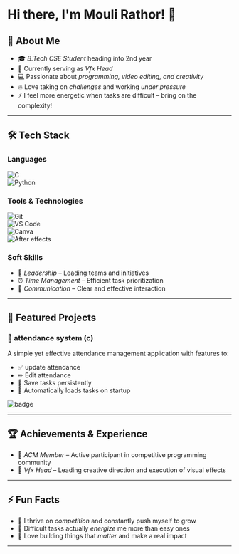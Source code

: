 # Hi there, I'm Mouli Rathor! 👋

## 🚀 About Me

- 🎓 *B.Tech CSE Student* heading into 2nd year  
- 🎯 Currently serving as *Vfx Head*  
- 💻 Passionate about *programming, video editing, and creativity*  
- 🔥 Love taking on *challenges* and working *under pressure*  
- ⚡ I feel more energetic when tasks are difficult – bring on the complexity!

---

## 🛠 Tech Stack

### Languages  
![C](https://img.shields.io/badge/C-00599C?style=for-the-badge&logo=c&logoColor=white)  
![Python](https://img.shields.io/badge/Python-3776AB?style=for-the-badge&logo=python&logoColor=white)  

### Tools & Technologies  
![Git](https://img.shields.io/badge/Git-F05032?style=for-the-badge&logo=git&logoColor=white)  
![VS Code](https://img.shields.io/badge/VS%20Code-007ACC?style=for-the-badge&logo=visual-studio-code&logoColor=white)  
![Canva](https://img.shields.io/badge/Canva-00C4CC?style=for-the-badge&logo=canva&logoColor=white)  
![After effects](https://img.shields.io/badge/After%20Effects-9999FF?style=for-the-badge&logo=adobe-after-effects&logoColor=white)
### Soft Skills  
- 🎯 *Leadership* – Leading teams and initiatives  
- ⏰ *Time Management* – Efficient task prioritization  
- 💬 *Communication* – Clear and effective interaction  

---

## 📂 Featured Projects

### 📌 attendance system (c)
A simple yet effective attendance management application with features to:
- ✅ update attendance  
- ✏ Edit attendance
- 📐 Save tasks persistently  
- 🔄 Automatically loads tasks on startup  

![badge](https://img.shields.io/badge/🚀-More_Projects_Coming_Soon-orange?style=for-the-badge)

---

## 🏆 Achievements & Experience

- 👥 *ACM Member* – Active participant in competitive programming community  
- 📢 *Vfx Head* – Leading creative direction and execution of visual effects

---

## ⚡ Fun Facts

- 🔋 I thrive on *competition* and constantly push myself to grow  
- 💪 Difficult tasks actually *energize* me more than easy ones  
- 🏧 Love building things that *matter* and make a real impact  


---



<!--
**MouliRathor/MouliRathor** is a ✨ _special_ ✨ repository because its `README.md` (this file) appears on your GitHub profile.

Here are some ideas to get you started:

- 🔭 I’m currently working on ...
- 🌱 I’m currently learning ...
- 👯 I’m looking to collaborate on ...
- 🤔 I’m looking for help with ...
- 💬 Ask me about ...
- 📫 How to reach me: ...
- 😄 Pronouns: ...
- ⚡ Fun fact: ...
-->
